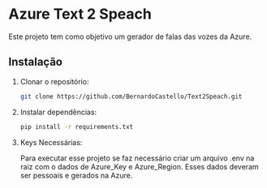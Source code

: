 # Azure Text 2 Speach

Este projeto tem como objetivo um gerador de falas das vozes da Azure.

## Instalação

1. Clonar o repositório:

    ```bash
    git clone https://github.com/BernardoCastello/Text2Speach.git
    ```

2. Instalar dependências:

    ```bash
    pip install -r requirements.txt
    ```

3. Keys Necessárias:

    Para executar esse projeto se faz necessário criar um arquivo .env na raiz com o dados de Azure_Key e Azure_Region. Esses dados deveram ser pessoais e gerados na Azure.


